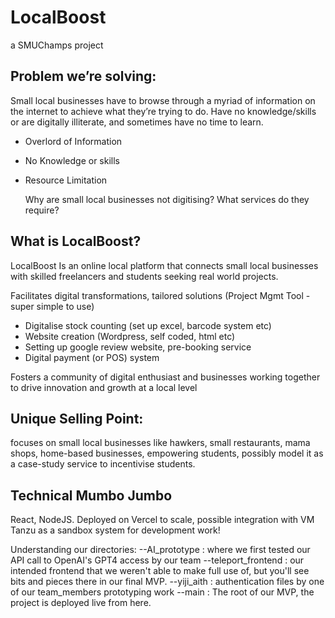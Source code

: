 # LocalBoost
a SMUChamps project

## Problem we’re solving:
Small local businesses have to browse through a myriad of information on the internet to achieve what they’re trying to do. Have no knowledge/skills or are digitally illiterate, and sometimes have no time to learn. 

- Overlord of Information
- No Knowledge or skills
- Resource Limitation
    
    Why are small local businesses not digitising? What services do they require?

## What is LocalBoost?
LocalBoost Is an online local platform that connects small local businesses with skilled freelancers and students seeking real world projects. 

Facilitates digital transformations, tailored solutions (Project Mgmt Tool - super simple to use)

- Digitalise stock counting (set up excel, barcode system etc)
- Website creation (Wordpress, self coded, html etc)
- Setting up google review website, pre-booking service
- Digital payment (or POS) system

Fosters a community of digital enthusiast and businesses working together to drive innovation and growth at a local level

## Unique Selling Point:

focuses on small local businesses like hawkers, small restaurants, mama shops, home-based businesses, empowering students, possibly model it as a case-study service to incentivise students.


## Technical Mumbo Jumbo
React, NodeJS. Deployed on Vercel to scale, possible integration with VM Tanzu as a sandbox system for development work!

Understanding our directories:
--AI_prototype : where we first tested our API call to OpenAI's GPT4 access by our team
--teleport_frontend : our intended frontend that we weren't able to make full use of, but you'll see bits and pieces there in our final MVP.
--yiji_aith : authentication files by one of our team_members prototyping work
--main : The root of our MVP, the project is deployed live from here. 